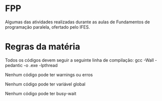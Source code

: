# FPP
Algumas das atividades realizadas durante as aulas de Fundamentos de programação paralela, ofertado pelo IFES.


# Regras da matéria



Todos os códigos devem seguir a seguinte linha de compilação:
gcc -Wall -pedantic -o <nome do executavel desejado>.exe <nome dos codigos fontes> -lpthread

Nenhum código pode ter warnings ou erros
  
Nenhum código pode ter variável global

Nenhum código pode ter busy-wait

